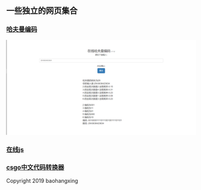 ## 一些独立的网页集合

### [哈夫曼编码](https://baohangxing.github.io/hezudao/haffman.html)
![](image/hafuman_show.png)
### [在线js](https://baohangxing.github.io/hezudao/Tryit_Editor_v2.7.html)

### [csgo中文代码转换器](https://baohangxing.github.io/hezudao/代码转换器.html)



Copyright 2019 baohangxing
